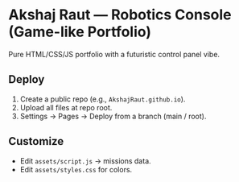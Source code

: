 # Akshaj Raut — Robotics Console (Game-like Portfolio)

Pure HTML/CSS/JS portfolio with a futuristic control panel vibe.

## Deploy
1. Create a public repo (e.g., `AkshajRaut.github.io`).
2. Upload all files at repo root.
3. Settings → Pages → Deploy from a branch (main / root).

## Customize
- Edit `assets/script.js` → missions data.
- Edit `assets/styles.css` for colors.
